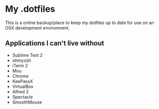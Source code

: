 # My .dotfiles
This is a online backup/place to keep my dotfiles up to date for use on an OSX development environment.

## Applications I can't live without
* Sublime Text 2
* ohmyzsh
* iTerm 2
* Mou
* Chrome
* KeePassX
* VirtualBox
* Alfred 2
* Spectacle
* SmoothMouse

